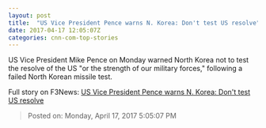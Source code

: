 ```yaml
---
layout: post
title:  "US Vice President Pence warns N. Korea: Don't test US resolve"
date: 2017-04-17 12:05:07Z
categories: cnn-com-top-stories
---
```


US Vice President Mike Pence on Monday warned North Korea not to test the resolve of the US "or the strength of our military forces," following a failed North Korean missile test.


Full story on F3News: [US Vice President Pence warns N. Korea: Don't test US resolve](http://www.f3nws.com/n/TxAcvB)

> Posted on: Monday, April 17, 2017 5:05:07 PM
